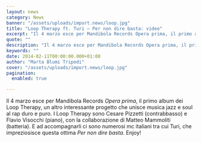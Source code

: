 ```yaml
---
layout: news
category: News
banner: "/assets/uploads/import.news/loop.jpg"
title: "Loop Therapy ft. Turi – Per non dire basta: video"
excerpt: "Il 4 marzo esce per Mandibola Records Opera prima, il primo album dei Loop Therapy, un altro interessante progetto che unisce musica jazz e soul al rap duro e puro. I Loop Therapy sono Cesare Pizzetti (contrabbasso) e Flavio Visocchi (piano), con la collaborazione di Matteo Mammoliti (batteria). E ad accompagnarli ci sono numerosi mc [&hellip"
quote: ""
description: "Il 4 marzo esce per Mandibola Records Opera prima, il primo album dei Loop Therapy, un altro interessante progetto che unisce musica jazz e soul al rap duro e puro. I Loop Therapy sono Cesare Pizzetti (contrabbasso) e Flavio Visocchi (piano), con la collaborazione di Matteo Mammoliti (batteria). E ad accompagnarli ci sono numerosi mc [&hellip"
keywords: ""
date: 2014-02-11T00:00:00.000+01:00
author: "Marta Blumi Tripodi"
cover: "/assets/uploads/import.news/loop.jpg"
pagination:
  enabled: true

---
```


[](https://hotmc.com/loop-therapy-ft-turi-per-non-dire-basta-video/loop-2/)

Il 4 marzo esce per Mandibola Records _Opera prima_, il primo album dei Loop Therapy, un altro interessante progetto che unisce musica jazz e soul al rap duro e puro. I Loop Therapy sono Cesare Pizzetti (contrabbasso) e Flavio Visocchi (piano), con la collaborazione di Matteo Mammoliti (batteria). E ad accompagnarli ci sono numerosi mc italiani tra cui Turi, che impreziosisce questa ottima _Per non dire basta_. Enjoy!